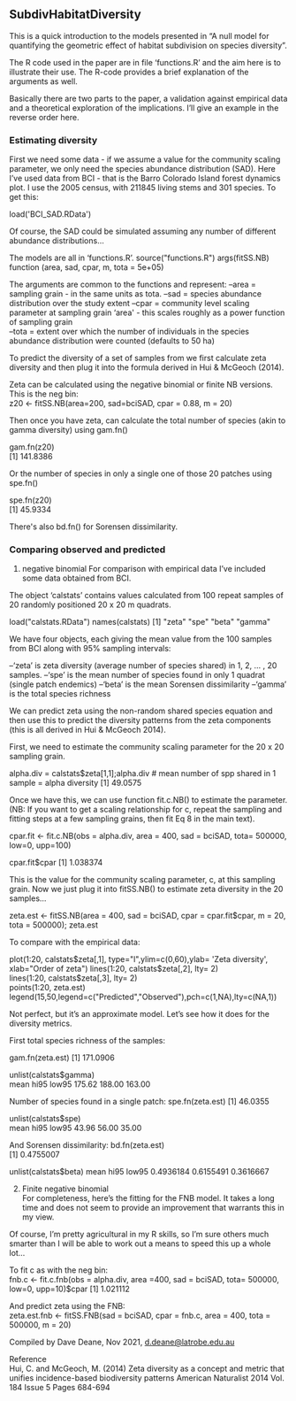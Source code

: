 ## SubdivHabitatDiversity
This is a quick introduction to the models presented in “A null model for quantifying the geometric effect of habitat subdivision on species diversity”.  

The R code used in the paper are in file ‘functions.R’ and the aim here is to illustrate their use. The R-code provides a brief explanation of the arguments as well.  

Basically there are two parts to the paper, a validation against empirical data and a theoretical exploration of the implications. I’ll give an example in the reverse order here.

### Estimating diversity
First we need some data - if we assume a value for the community scaling parameter, we only need the species abundance distribution (SAD). 
Here I’ve used data from BCI - that is the Barro Colorado Island forest dynamics plot. I use the 2005 census, with 211845 living stems and 301 species. To get this:  

load('BCI_SAD.RData')

Of course, the SAD could be simulated assuming any number of different abundance distributions…

The models are all in ‘functions.R’.
source("functions.R")
args(fitSS.NB)
function (area, sad, cpar, m, tota = 5e+05) 

The arguments are common to the functions and represent:
–area = sampling grain - in the same units as tota.
–sad = species abundance distribution over the study extent
–cpar = community level scaling parameter at sampling grain ‘area' - this scales roughly as a power function of sampling grain   
–tota = extent over which the number of individuals in the species abundance distribution were counted (defaults to 50 ha)

To predict the diversity of a set of samples from we first calculate zeta diversity and then plug it into the formula derived in Hui & McGeoch (2014).  

Zeta can be calculated using the negative binomial or finite NB versions. This is the neg bin:  
z20 <- fitSS.NB(area=200, sad=bciSAD, cpar = 0.88, m = 20)  

Then once you have zeta, can calculate the total number of species (akin to gamma diversity) using gam.fn()    

gam.fn(z20)  
[1] 141.8386   

Or the number of species in only a single one of those 20 patches using spe.fn()  

spe.fn(z20)  
[1] 45.9334  

There's also bd.fn() for Sorensen dissimilarity.  

### Comparing observed and predicted
1. negative binomial
For comparison with empirical data I’ve included some data obtained from BCI.  

The object ‘calstats’ contains values calculated from 100 repeat samples of 20 randomly positioned 20 x 20 m quadrats.  

load("calstats.RData")
names(calstats)
[1] "zeta"  "spe"   "beta"  "gamma"  

We have four objects, each giving the mean value from the 100 samples from BCI along with 95% sampling intervals:

–‘zeta’ is zeta diversity (average number of species shared) in 1, 2, … , 20 samples.
–‘spe’ is the mean number of species found in only 1 quadrat (single patch endemics)
–‘beta’ is the mean Sorensen dissimilarity
–‘gamma’ is the total species richness

We can predict zeta using the non-random shared species equation and then use this to predict the diversity patterns from the zeta components (this is all derived in Hui & McGeoch 2014).  

First, we need to estimate the community scaling parameter for the 20 x 20 sampling grain.  

alpha.div = calstats$zeta[1,1];alpha.div # mean number of spp shared in 1 sample = alpha diversity
[1] 49.0575  

Once we have this, we can use function fit.c.NB() to estimate the parameter. (NB: If you want to get a scaling relationship for c, repeat the sampling and fitting steps at a few sampling grains, then fit Eq 8 in the main text).  

cpar.fit <- fit.c.NB(obs = alpha.div, area = 400, sad = bciSAD, tota= 500000, low=0, upp=100)  

cpar.fit$cpar [1] 1.038374

This is the value for the community scaling parameter, c, at this sampling grain. Now we just plug it into fitSS.NB() to estimate zeta diversity in the 20 samples…

zeta.est <- fitSS.NB(area = 400, sad = bciSAD, cpar = cpar.fit$cpar, m = 20, tota = 500000); zeta.est  

To compare with the empirical data:  

plot(1:20, calstats$zeta[,1], type="l",ylim=c(0,60),ylab= 'Zeta diversity', xlab="Order of zeta")  
lines(1:20, calstats$zeta[,2], lty= 2)  
lines(1:20, calstats$zeta[,3], lty= 2)  
points(1:20, zeta.est)  
legend(15,50,legend=c("Predicted","Observed"),pch=c(1,NA),lty=c(NA,1))  

Not perfect, but it’s an approximate model. Let’s see how it does for the diversity metrics.  

First total species richness of the samples:

gam.fn(zeta.est) 
[1] 171.0906  

unlist(calstats$gamma)  
mean   hi95  low95 
175.62 188.00 163.00 

Number of species found in a single patch:
spe.fn(zeta.est) 
[1] 46.0355  

unlist(calstats$spe)  
mean  hi95 low95 
43.96 56.00 35.00 

And Sorensen dissimilarity:
bd.fn(zeta.est)  
[1] 0.4755007

unlist(calstats$beta)
  mean      hi95     low95 
0.4936184 0.6155491 0.3616667 

2. Finite negative binomial  
For completeness, here’s the fitting for the FNB model. It takes a long time and does not seem to provide an improvement that warrants this in my view.  

Of course, I’m pretty agricultural in my R skills, so I’m sure others much smarter than I will be able to work out a means to speed this up a whole lot…

To fit c as with the neg bin:  
fnb.c <- fit.c.fnb(obs = alpha.div, area =400, sad = bciSAD, tota= 500000, low=0, upp=10)$cpar
[1] 1.021112  

And predict zeta using the FNB:     
zeta.est.fnb <- fitSS.FNB(sad = bciSAD, cpar = fnb.c, area = 400, tota = 500000, m = 20)  

Compiled by Dave Deane, Nov 2021, d.deane@latrobe.edu.au

Reference  
Hui, C. and McGeoch, M. (2014) Zeta diversity as a concept and metric that unifies incidence-based biodiversity patterns American Naturalist 2014 Vol. 184 Issue 5 Pages 684-694  
